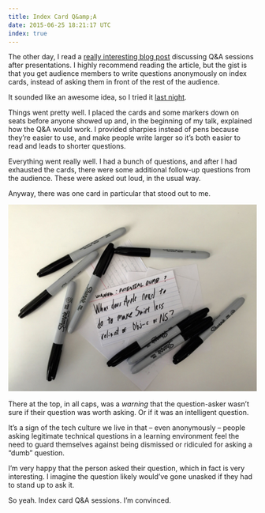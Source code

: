 ```yaml
---
title: Index Card Q&amp;A
date: 2015-06-25 18:21:17 UTC
index: true
---
```


The other day, I read a [really interesting blog post](http://blog.valerieaurora.org/2015/06/23/ban-boring-mike-based-qa-sessions-and-use-index-cards-instead/) discussing Q&amp;A sessions after presentations. I highly recommend reading the article, but the gist is that you get audience members to write questions anonymously on index cards, instead of asking them in front of the rest of the audience. 

It sounded like an awesome idea, so I tried it [last night](http://www.meetup.com/Brooklyn-Swift-Developers/events/223159208/). 

<!-- more -->

Things went pretty well. I placed the cards and some markers down on seats before anyone showed up and, in the beginning of my talk, explained how the Q&amp;A would work. I provided sharpies instead of pens because they’re easier to use, and make people write larger so it’s both easier to read and leads to shorter questions. 

Everything went really well. I had a bunch of questions, and after I had exhausted the cards, there were some additional follow-up questions from the audience. These were asked out loud, in the usual way.

Anyway, there was one card in particular that stood out to me. 

![](/img/blog/index-cards/indexcard.jpg)

There at the top, in all caps, was a _warning_ that the question-asker wasn’t sure if their question was worth asking. Or if it was an intelligent question. 

It’s a sign of the tech culture we live in that – even anonymously – people asking legitimate technical questions in a learning environment feel the need to guard themselves against being dismissed or ridiculed for asking a “dumb” question. 

I’m very happy that the person asked their question, which in fact is very interesting. I imagine the question likely would’ve gone unasked if they had to stand up to ask it. 

So yeah. Index card Q&A sessions. I’m convinced. 
